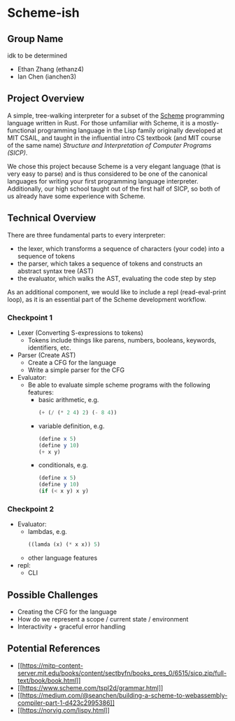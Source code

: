 # Scheme-ish

## Group Name

idk to be determined

- Ethan Zhang (ethanz4)
- Ian Chen (ianchen3)

## Project Overview

A simple, tree-walking interpreter for a subset of the [Scheme](https://en.wikipedia.org/wiki/Scheme_\(programming_language\)) programming language written in Rust.
For those unfamiliar with Scheme, it is a mostly-functional programming language in the Lisp family originally developed at MIT CSAIL, and
taught in the influential intro CS textbook (and MIT course of the same name) *Structure and Interpretation of Computer Programs (SICP)*.

We chose this project because Scheme is a very elegant language (that is very easy to parse) and is thus considered to be one of the
canonical languages for writing your first programming language interpreter.
Additionally, our high school taught out of the first half of SICP, so both of us already have some experience with Scheme.

## Technical Overview

There are three fundamental parts to every interpreter:
- the lexer, which transforms a sequence of characters (your code) into a sequence of tokens
- the parser, which takes a sequence of tokens and constructs an abstract syntax tree (AST)
- the evaluator, which walks the AST, evaluating the code step by step

As an additional component, we would like to include a repl (read-eval-print loop), as it is an essential part of the Scheme development workflow.

### Checkpoint 1

- Lexer (Converting S-expressions to tokens)
    - Tokens include things like parens, numbers, booleans, keywords, identifiers, etc.
- Parser (Create AST)
    - Create a CFG for the language
    - Write a simple parser for the CFG
- Evaluator:
    - Be able to evaluate simple scheme programs with the following features:
        - basic arithmetic, e.g.
          ```scheme
          (+ (/ (* 2 4) 2) (- 8 4))
          ```
        - variable definition, e.g.
          ```scheme
          (define x 5)
          (define y 10)
          (+ x y)
          ```
        - conditionals, e.g.
          ```scheme
          (define x 5)
          (define y 10)
          (if (< x y) x y)
          ```

### Checkpoint 2

- Evaluator:
    - lambdas, e.g.
      ```scheme
      ((lamda (x) (* x x)) 5)
      ```
    - other language features
- repl:
    - CLI

## Possible Challenges

- Creating the CFG for the language
- How do we represent a scope / current state / environment
- Interactivity + graceful error handling

## Potential References

- [[https://mitp-content-server.mit.edu/books/content/sectbyfn/books_pres_0/6515/sicp.zip/full-text/book/book.html]]
- [[https://www.scheme.com/tspl2d/grammar.html]]
- [[https://medium.com/@seanchen/building-a-scheme-to-webassembly-compiler-part-1-d423c2995386]]
- [[https://norvig.com/lispy.html]]
